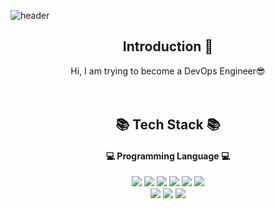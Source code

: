 ![header](https://capsule-render.vercel.app/api?type=slice&color=auto&height=200&section=header&text=Hello&desc=I'm%20JaeMin&fontSize=60&rotate=14&fontAlignY=25&fontAlign=75&descAlignY=43&descAlign=80&&animation=twinkling)

<div align=center>

 
## Introduction :raised_hands:
Hi, I am trying to become a DevOps Engineer😎
<br/><br/><br/>


## 📚 Tech Stack 📚
#### :computer: Programming Language :computer:
<img src="https://img.shields.io/badge/Python-3776AB?style=flat&logo=python&logoColor=white"/>
<img src="https://img.shields.io/badge/Flask-000000?style=flat&logo=flask&logoColor=white"/>
<img src="https://img.shields.io/badge/Django-092E20?style=flat&logo=django&logoColor=white"/>
<img src="https://img.shields.io/badge/JavaScript-F7DF1E?style=flat&logo=javascript&logoColor=white"/>
<img src="https://img.shields.io/badge/Node.js-339933?style=flat&logo=nodedotjs&logoColor=white"/>
<img src="https://img.shields.io/badge/Express-000000?style=flat&logo=express&logoColor=white"/>
<br/>
<img src="https://img.shields.io/badge/MySQL-4479A1?style=flat&logo=mysql&logoColor=white"/>
<img src="https://img.shields.io/badge/SQLite-003B57?style=flat&logo=sqlite&logoColor=white"/>
<img src="https://img.shields.io/badge/Oracle-F80000?style=flat&logo=oracle&logoColor=white"/>
</div>






<!-- <div align=center>
</div>
<div align="center">
 	<img src="https://img.shields.io/badge/Java-007396?style=flat&logo=Conda-Forge&logoColor=white" />
	<img src="https://img.shields.io/badge/JavaScript-F7DF1E?style=flat&logo=JavaScript&logoColor=white" />
	<img src="https://img.shields.io/badge/Node.js-339933&logo=node.js&logoColor=white">
	<img src="https://img.shields.io/badge/Python-007396?style=flat&logo=Python&logoColor=white" />
	<img src="https://img.shields.io/badge/Flask-6DB33F?style=flat&logo=Flask&logoColor=white" />
	<br>
 	<img src="https://img.shields.io/badge/Spring%20Boot-6DB33F?style=flat&logo=SpringBoot&logoCo
	<img src="https://img.shields.io/badge/Oracle%20SQL-F80000?style=flat&logo=Oracle&logoColor=white" />
	<img src="https://img.shields.io/badge/MySQL-4479A1?style=flat&logo=MySQL&logoColor=white" />
	<img src="https://img.shields.io/badge/Amazon%20RDS-003545?style=flat&logo=AmazonRDS&logoColor=white" />
 	<img src="https://img.shields.io/badge/Amazon%20AWS?style=flat&logo=로고이름&logoColor=white"/>
	
 	<img src="https://img.shields.io/badge/Linux-FCC624?style=flat&logo=Linux&logoColor=white" />
</div>
<br>
<div align=center>
	<p>🛠 Tools 🛠</p>
</div>
<div align=center>
	<img src="https://img.shields.io/badge/Eclipse%20IDE-2C2255?style=flat&logo=EclipseIDE&logoColor=white" />
	<img src="https://img.shields.io/badge/Visual%20Studio%20Code-007ACC?style=flat&logo=VisualStudioCode&logoColor=white" />
	<img alt="IntelliJ IDEA" src="https://img.shields.io/badge/IntelliJ IDEA-2c3e50.svg?style=flat-square&logo=intellij-idea&logoColor=white"/>
	<br>
	<img src="https://img.shields.io/badge/AWS-232F3E?style=flat&logo=AmazonAWS&logoColor=white" />
	<img src="https://img.shields.io/badge/GitHub-181717?style=flat&logo=GitHub&logoColor=white" />
</div>
<br>
<div align=center>
	<p>🎨 SNS & Portfolio 🎨</p>
</div>
<div align=center>
	<a href="https://smcjaemin0820.tistory.com/">
		<img src="https://img.shields.io/badge/Blog-FF9800?style=flat&logo=Blogger&logoColor=white" />
	</a>
</div>
[![Top Langs](https://github-readme-stats.vercel.app/api/top-langs/?username=rlawoals2590&langs_count=10&layout=compact&theme=tokyonight)](https://github.com/anuraghazra/github-readme-stats)
-->



